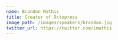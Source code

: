 ```yaml
---
name: Brandon Mathis
title: Creator of Octopress
image_path: /images/speakers/brandon.jpg
twitter_url: https://twitter.com/imathis
---
```

